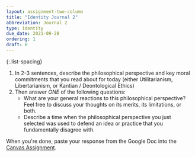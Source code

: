 ```yaml
---
layout: assignment-two-column
title: "Identity Journal 2"
abbreviation: Journal 2
type: identity
due_date: 2021-09-28
ordering: 1
draft: 0
---
```


{:.list-spacing}
1. In 2-3 sentences, describe the philosophical perspective and key moral commitments that you read about for today (either Utilitarianism, Libertarianism, or Kantian / Deontological Ethics)
2. Then answer *ONE* of the following questions:
   * What are your general reactions to this philosophical perspective? Feel free to discuss your thoughts on its merits, its limitations, or both.
   * Describe a time when the philosophical perspective you just selected was used to defend an idea or practice that you fundamentally disagree with.

When you're done, paste your response from the Google Doc into the <a href="https://canvas.northwestern.edu/courses/149914/assignments/938020">Canvas Assignment</a>.
